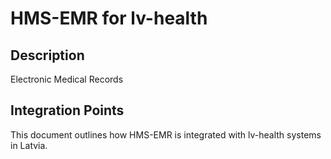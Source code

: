 # HMS-EMR for lv-health

## Description

Electronic Medical Records

## Integration Points

This document outlines how HMS-EMR is integrated with lv-health systems in Latvia.
